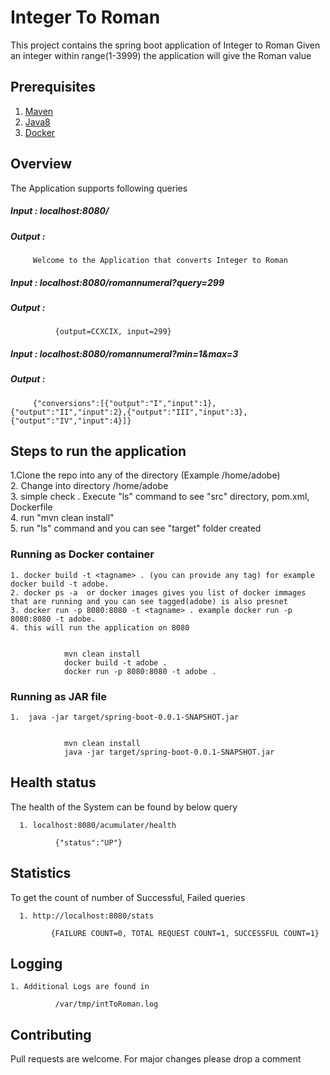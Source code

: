 # Integer To Roman 
This project contains the spring boot application of Integer to Roman 
Given an integer within range(1-3999) the application will give the Roman value 

## Prerequisites
   1. [Maven](http://maven.apache.org/install.html) 
   2. [Java8](https://www.java.com/en/download/manual.jsp)
   3. [Docker](https://www.docker.com/products/docker-desktop)
   
## Overview
The Application supports following queries 

##### Input : localhost:8080/
##### Output :
         
         Welcome to the Application that converts Integer to Roman
        
##### Input : localhost:8080/romannumeral?query=299  
##### Output :
  
              {output=CCXCIX, input=299}


##### Input : localhost:8080/romannumeral?min=1&max=3
##### Output :
         
         {"conversions":[{"output":"I","input":1},{"output":"II","input":2},{"output":"III","input":3},{"output":"IV","input":4}]}
         

## Steps to run the application 
   1.Clone the repo into any of the directory (Example /home/adobe)  
   2. Change into directory /home/adobe  
   3. simple check . Execute "ls" command to see "src" directory, pom.xml, Dockerfile  
   4. run "mvn clean install"  
   5. run "ls" command and you can see "target" folder created 
   

   ### Running as Docker container 
    1. docker build -t <tagname> . (you can provide any tag) for example docker build -t adobe. 
    2. docker ps -a  or docker images gives you list of docker immages that are running and you can see tagged(adobe) is also presnet  
    3. docker run -p 8080:8080 -t <tagname> . example docker run -p 8080:8080 -t adobe.  
    4. this will run the application on 8080  
    
        
                mvn clean install
                docker build -t adobe .
                docker run -p 8080:8080 -t adobe .
      
      
   ### Running as JAR file
    1.  java -jar target/spring-boot-0.0.1-SNAPSHOT.jar  
    
        
                mvn clean install
                java -jar target/spring-boot-0.0.1-SNAPSHOT.jar
        
         
         
 ## Health status  
 The health of the System can be found by below query 
 
      1. localhost:8080/acumulater/health
      
              {"status":"UP"}
       
 
## Statistics
To get the count of number of Successful, Failed queries

      1. http://localhost:8080/stats  
      
             {FAILURE COUNT=0, TOTAL REQUEST COUNT=1, SUCCESSFUL COUNT=1}
      
## Logging
    1. Additional Logs are found in
            
              /var/tmp/intToRoman.log

## Contributing
Pull requests are welcome. For major changes please drop a comment 


